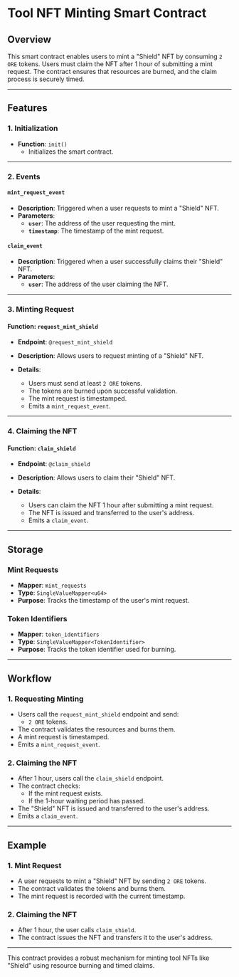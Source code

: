# Tool NFT Minting Smart Contract

## Overview

This smart contract enables users to mint a "Shield" NFT by consuming `2 ORE` tokens. Users must claim the NFT after 1 hour of submitting a mint request. The contract ensures that resources are burned, and the claim process is securely timed.

---

## Features

### 1. Initialization
- **Function**: `init()`
  - Initializes the smart contract.

---

### 2. Events
#### **`mint_request_event`**
- **Description**: Triggered when a user requests to mint a "Shield" NFT.
- **Parameters**:
  - **`user`**: The address of the user requesting the mint.
  - **`timestamp`**: The timestamp of the mint request.

#### **`claim_event`**
- **Description**: Triggered when a user successfully claims their "Shield" NFT.
- **Parameters**:
  - **`user`**: The address of the user claiming the NFT.

---

### 3. Minting Request
#### **Function**: `request_mint_shield`
- **Endpoint**: `@request_mint_shield`
- **Description**: Allows users to request minting of a "Shield" NFT.

- **Details**:
  - Users must send at least `2 ORE` tokens.
  - The tokens are burned upon successful validation.
  - The mint request is timestamped.
  - Emits a `mint_request_event`.

---

### 4. Claiming the NFT
#### **Function**: `claim_shield`
- **Endpoint**: `@claim_shield`
- **Description**: Allows users to claim their "Shield" NFT.

- **Details**:
  - Users can claim the NFT 1 hour after submitting a mint request.
  - The NFT is issued and transferred to the user's address.
  - Emits a `claim_event`.

---

## Storage

### **Mint Requests**
- **Mapper**: `mint_requests`
- **Type**: `SingleValueMapper<u64>`
- **Purpose**: Tracks the timestamp of the user's mint request.

### **Token Identifiers**
- **Mapper**: `token_identifiers`
- **Type**: `SingleValueMapper<TokenIdentifier>`
- **Purpose**: Tracks the token identifier used for burning.

---

## Workflow

### 1. Requesting Minting
- Users call the `request_mint_shield` endpoint and send:
  - `2 ORE` tokens.
- The contract validates the resources and burns them.
- A mint request is timestamped.
- Emits a `mint_request_event`.

### 2. Claiming the NFT
- After 1 hour, users call the `claim_shield` endpoint.
- The contract checks:
  - If the mint request exists.
  - If the 1-hour waiting period has passed.
- The "Shield" NFT is issued and transferred to the user's address.
- Emits a `claim_event`.

---

## Example

### 1. Mint Request
- A user requests to mint a "Shield" NFT by sending `2 ORE` tokens.
- The contract validates the tokens and burns them.
- The mint request is recorded with the current timestamp.

### 2. Claiming the NFT
- After 1 hour, the user calls `claim_shield`.
- The contract issues the NFT and transfers it to the user's address.

---

This contract provides a robust mechanism for minting tool NFTs like "Shield" using resource burning and timed claims.